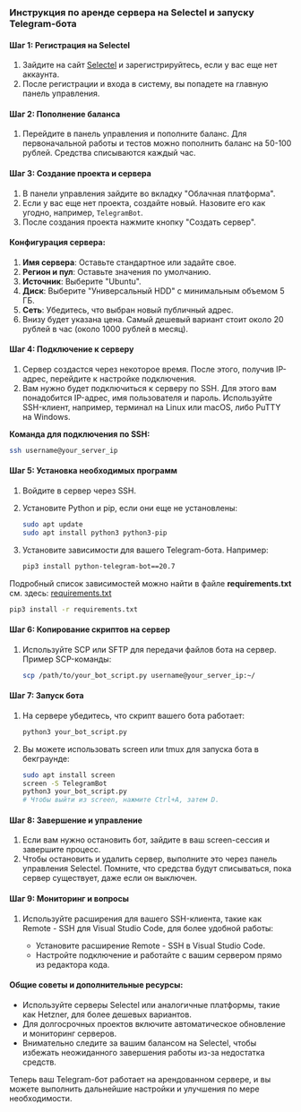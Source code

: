 ### Инструкция по аренде сервера на Selectel и запуску Telegram-бота

#### Шаг 1: Регистрация на Selectel

1. Зайдите на сайт [Selectel](https://selectel.ru/) и зарегистрируйтесь, если у вас еще нет аккаунта.
2. После регистрации и входа в систему, вы попадете на главную панель управления.

#### Шаг 2: Пополнение баланса

1. Перейдите в панель управления и пополните баланс. Для первоначальной работы и тестов можно пополнить баланс на 50-100 рублей. Средства списываются каждый час.
   
#### Шаг 3: Создание проекта и сервера

1. В панели управления зайдите во вкладку "Облачная платформа".
2. Если у вас еще нет проекта, создайте новый. Назовите его как угодно, например, `TelegramBot`.
3. После создания проекта нажмите кнопку "Создать сервер".

#### Конфигурация сервера:

1. **Имя сервера**: Оставьте стандартное или задайте свое.
2. **Регион и пул**: Оставьте значения по умолчанию.
3. **Источник**: Выберите "Ubuntu".
4. **Диск**: Выберите "Универсальный HDD" с минимальным объемом 5 ГБ.
5. **Сеть**: Убедитесь, что выбран новый публичный адрес.
6. Внизу будет указана цена. Самый дешевый вариант стоит около 20 рублей в час (около 1000 рублей в месяц).

#### Шаг 4: Подключение к серверу

1. Сервер создастся через некоторое время. После этого, получив IP-адрес, перейдите к настройке подключения.
2. Вам нужно будет подключиться к серверу по SSH. Для этого вам понадобится IP-адрес, имя пользователя и пароль. Используйте SSH-клиент, например, терминал на Linux или macOS, либо PuTTY на Windows.

**Команда для подключения по SSH:**
   
   ```bash
   ssh username@your_server_ip
   ```

#### Шаг 5: Установка необходимых программ

1. Войдите в сервер через SSH.
2. Установите Python и pip, если они еще не установлены:
   
   ```bash
   sudo apt update
   sudo apt install python3 python3-pip
   ```

3. Установите зависимости для вашего Telegram-бота. Например:
   
   ```bash
   pip3 install python-telegram-bot==20.7
   ```
Подробный список зависимостей можно найти в файле  **requirements.txt** см. здесь: [requirements.txt](requirements.txt)

   ```bash
  pip3 install -r requirements.txt
   ```

#### Шаг 6: Копирование скриптов на сервер

1. Используйте SCP или SFTP для передачи файлов бота на сервер. Пример SCP-команды:
   
   ```bash
   scp /path/to/your_bot_script.py username@your_server_ip:~/  
   ```

#### Шаг 7: Запуск бота

1. На сервере убедитесь, что скрипт вашего бота работает:
   
   ```bash
   python3 your_bot_script.py
   ```

2. Вы можете использовать screen или tmux для запуска бота в бекграунде:
   
   ```bash
   sudo apt install screen
   screen -S TelegramBot
   python3 your_bot_script.py
   # Чтобы выйти из screen, нажмите Ctrl+A, затем D.
   ```

#### Шаг 8: Завершение и управление

1. Если вам нужно остановить бот, зайдите в ваш screen-сессия и завершите процесс.
2. Чтобы остановить и удалить сервер, выполните это через панель управления Selectel. Помните, что средства будут списываться, пока сервер существует, даже если он выключен.

#### Шаг 9: Мониторинг и вопросы

1. Используйте расширения для вашего SSH-клиента, такие как Remote - SSH для Visual Studio Code, для более удобной работы:
   
   - Установите расширение Remote - SSH в Visual Studio Code.
   - Настройте подключение и работайте с вашим сервером прямо из редактора кода.

#### Общие советы и дополнительные ресурсы:

- Используйте серверы Selectel или аналогичные платформы, такие как Hetzner, для более дешевых вариантов.
- Для долгосрочных проектов включите автоматическое обновление и мониторинг серверов.
- Внимательно следите за вашим балансом на Selectel, чтобы избежать неожиданного завершения работы из-за недостатка средств.

Теперь ваш Telegram-бот работает на арендованном сервере, и вы можете выполнить дальнейшие настройки и улучшения по мере необходимости.